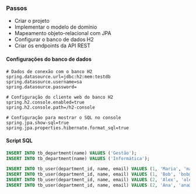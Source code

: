
### Passos

- Criar o projeto
- Implementar o modelo de domínio
- Mapeamento objeto-relacional com JPA
- Configurar o banco de dados H2
- Criar os endpoints da API REST


#### Configurações do banco de dados

```
# Dados de conexão com o banco H2
spring.datasource.url=jdbc:h2:mem:testdb
spring.datasource.username=sa
spring.datasource.password=

# Configuração do cliente web do banco H2
spring.h2.console.enabled=true
spring.h2.console.path=/h2-console

# Configuração para mostrar o SQL no console
spring.jpa.show-sql=true
spring.jpa.properties.hibernate.format_sql=true
```

#### Script SQL

```sql
INSERT INTO tb_department(name) VALUES ('Gestão');
INSERT INTO tb_department(name) VALUES ('Informática');

INSERT INTO tb_user(department_id, name, email) VALUES (1, 'Maria', 'maria@gmail.com');
INSERT INTO tb_user(department_id, name, email) VALUES (1, 'Bob', 'bob@gmail.com');
INSERT INTO tb_user(department_id, name, email) VALUES (2, 'Alex', 'alex@gmail.com');
INSERT INTO tb_user(department_id, name, email) VALUES (2, 'Ana', 'ana@gmail.com');
```

